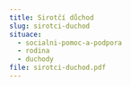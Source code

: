 ```yaml
---
title: Sirotčí důchod
slug: sirotci-duchod
situace:
  - socialni-pomoc-a-podpora
  - rodina
  - duchody
file: sirotci-duchod.pdf
---
```

